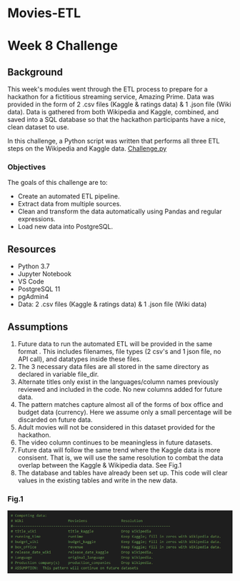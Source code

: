 # Movies-ETL

# Week 8 Challenge

## Background
This week's modules went through the ETL process to prepare for a hackathon for a fictitious streaming service, Amazing Prime.  Data was provided in the form of 2 .csv files (Kaggle & ratings data) & 1 .json file (Wiki data).  Data is gathered from both Wikipedia and Kaggle, combined, and saved into a SQL database so that the hackathon participants have a nice, clean dataset to use. 

In this challenge, a Python script was written that performs all three ETL steps on the Wikipedia and Kaggle data.
[Challenge.py](challenge.py)

### Objectives
The goals of this challenge are to:

* Create an automated ETL pipeline.
* Extract data from multiple sources.
* Clean and transform the data automatically using Pandas and regular expressions.
* Load new data into PostgreSQL.

## Resources
* Python 3.7
* Jupyter Notebook
* VS Code
* PostgreSQL 11
* pgAdmin4
* Data:  2 .csv files (Kaggle & ratings data) & 1 .json file (Wiki data)

## Assumptions
1. Future data to run the automated ETL will be provided in the same format .  This includes filenames, file types (2 csv's and 1 json file, no API call), and datatypes inside these files.<br>
2. The 3 necessary data files are all stored in the same directory as declared in variable file_dir.<br>
3. Alternate titles only exist in the languages/column names previously reviewed and included in the code.  No new columns added for future data.<br>
4. The pattern matches capture almost all of the forms of box office and budget data (currency).  Here we assume only a small percentage will be discarded on future data.<br>
5. Adult movies will not be considered in this dataset provided for the hackathon.<br>
6. The video column continues to be meaningless in future datasets.<br>  
7. Future data will follow the same trend where the Kaggle data is more consisent.  That is, we will use the same resolution to combat the data overlap between the Kaggle & Wikipedia data.  See Fig.1<br>
8. The database and tables have already been set up.  This code will clear values in the existing tables and write in the new data. <br>

### **Fig.1**<br>

![](images/Fig1.PNG) 